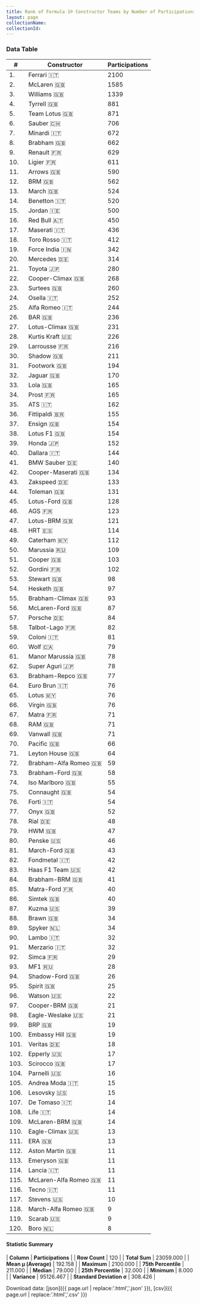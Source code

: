```yaml
---
title: Rank of Formula 1® Constructor Teams by Number of Participations
layout: page
collectionName: 
collectionId: 
---
```




<canvas id="chart" width="400" height="180"></canvas>
<script>
var data = {
    "datasets": [
        {
            "backgroundColor": [
                "EB212E",
                "E96E30",
                "EAE4ED",
                "274B72",
                "09630C",
                "0736A5",
                "1B1D1D",
                "243F73",
                "FDE139",
                "0F5DBB",
                "FFA500",
                "144D44",
                "E53524",
                "73C2FB",
                "FFFF01",
                "121D32",
                "C0BEC3",
                "2039C3",
                "F6AFC1",
                "18A19B",
                "D70028",
                "273027",
                "888888",
                "888888",
                "B21827",
                "FFFFFF",
                "025839",
                "D33949",
                "888888",
                "FA9B27",
                "888888",
                "095921",
                "888888",
                "0D1773",
                "888888",
                "888888",
                "888888",
                "F6CA46",
                "FFFFFF",
                "888888",
                "20359D",
                "1A2446",
                "888888",
                "888888",
                "025839",
                "888888",
                "457439",
                "BE9D56",
                "124411",
                "5E0A16",
                "273027",
                "888888",
                "FFFFFF",
                "FFFFFF",
                "243F73",
                "AAAAAA",
                "DDDDDD",
                "888888",
                "888888",
                "A3805E",
                "5E0A16",
                "E30010",
                "243F73",
                "888888",
                "006400",
                "F60002",
                "888888",
                "888888",
                "336667",
                "888888",
                "888888",
                "888888",
                "07316F",
                "888888",
                "888888",
                "888888",
                "888888",
                "888888",
                "888888",
                "2077C9",
                "888888",
                "888888",
                "CF0F18",
                "888888",
                "3FB2B3",
                "888888",
                "C4333B",
                "E2F833",
                "FFA500",
                "888888",
                "888888",
                "888888",
                "343434",
                "888888",
                "888888",
                "FC8881",
                "888888",
                "1A284B",
                "888888",
                "888888",
                "888888",
                "DBC75F",
                "888888",
                "888888",
                "888888",
                "888888",
                "888888",
                "888888",
                "888888",
                "888888",
                "888888",
                "888888",
                "888888",
                "888888",
                "888888",
                "888888",
                "888888",
                "888888",
                "888888",
                "888888"
            ],
            "borderColor": [
                "16191A",
                "0D1D20",
                "082957",
                "444444",
                "444444",
                "A17A5D",
                "444444",
                "444444",
                "424B52",
                "444444",
                "444444",
                "444444",
                "444444",
                "444444",
                "444444",
                "FDCC2F",
                "444444",
                "FC181D",
                "C81625",
                "D7D7D5",
                "444444",
                "444444",
                "444444",
                "444444",
                "444444",
                "444444",
                "444444",
                "444444",
                "444444",
                "444444",
                "444444",
                "444444",
                "444444",
                "444444",
                "444444",
                "444444",
                "444444",
                "444444",
                "444444",
                "444444",
                "444444",
                "444444",
                "444444",
                "444444",
                "444444",
                "444444",
                "444444",
                "444444",
                "444444",
                "444444",
                "444444",
                "444444",
                "444444",
                "444444",
                "444444",
                "444444",
                "444444",
                "444444",
                "444444",
                "444444",
                "444444",
                "444444",
                "444444",
                "444444",
                "444444",
                "444444",
                "444444",
                "444444",
                "444444",
                "444444",
                "444444",
                "444444",
                "444444",
                "444444",
                "444444",
                "444444",
                "444444",
                "444444",
                "444444",
                "444444",
                "444444",
                "444444",
                "4D4E52",
                "444444",
                "444444",
                "444444",
                "444444",
                "444444",
                "444444",
                "444444",
                "444444",
                "444444",
                "444444",
                "444444",
                "444444",
                "444444",
                "444444",
                "444444",
                "444444",
                "444444",
                "444444",
                "444444",
                "444444",
                "444444",
                "444444",
                "444444",
                "444444",
                "444444",
                "444444",
                "444444",
                "444444",
                "444444",
                "444444",
                "444444",
                "444444",
                "444444",
                "444444",
                "444444",
                "444444",
                "444444"
            ],
            "borderWidth": 1,
            "data": [
                2100.0,
                1585.0,
                1339.0,
                881.0,
                871.0,
                706.0,
                672.0,
                662.0,
                629.0,
                611.0,
                590.0,
                562.0,
                524.0,
                520.0,
                500.0,
                450.0,
                436.0,
                412.0,
                342.0,
                314.0,
                280.0,
                268.0,
                260.0,
                252.0,
                244.0,
                236.0,
                231.0,
                226.0,
                216.0,
                211.0,
                194.0,
                170.0,
                165.0,
                165.0,
                162.0,
                155.0,
                154.0,
                154.0,
                152.0,
                144.0,
                140.0,
                134.0,
                133.0,
                131.0,
                128.0,
                123.0,
                121.0,
                114.0,
                112.0,
                109.0,
                103.0,
                102.0,
                98.0,
                97.0,
                93.0,
                87.0,
                84.0,
                82.0,
                81.0,
                79.0,
                78.0,
                78.0,
                77.0,
                76.0,
                76.0,
                76.0,
                71.0,
                71.0,
                71.0,
                66.0,
                64.0,
                59.0,
                58.0,
                55.0,
                54.0,
                54.0,
                52.0,
                48.0,
                47.0,
                46.0,
                43.0,
                42.0,
                42.0,
                41.0,
                40.0,
                40.0,
                39.0,
                34.0,
                34.0,
                32.0,
                32.0,
                29.0,
                28.0,
                26.0,
                25.0,
                22.0,
                21.0,
                21.0,
                19.0,
                19.0,
                18.0,
                17.0,
                17.0,
                16.0,
                15.0,
                15.0,
                14.0,
                14.0,
                14.0,
                13.0,
                13.0,
                11.0,
                11.0,
                11.0,
                11.0,
                11.0,
                10.0,
                9.0,
                9.0,
                8.0
            ],
            "label": "Participations"
        }
    ],
    "labels": [
        "Ferrari",
        "McLaren",
        "Williams",
        "Tyrrell",
        "Team Lotus",
        "Sauber",
        "Minardi",
        "Brabham",
        "Renault",
        "Ligier",
        "Arrows",
        "BRM",
        "March",
        "Benetton",
        "Jordan",
        "Red Bull",
        "Maserati",
        "Toro Rosso",
        "Force India",
        "Mercedes",
        "Toyota",
        "Cooper-Climax",
        "Surtees",
        "Osella",
        "Alfa Romeo",
        "BAR",
        "Lotus-Climax",
        "Kurtis Kraft",
        "Larrousse",
        "Shadow",
        "Footwork",
        "Jaguar",
        "Lola",
        "Prost",
        "ATS",
        "Fittipaldi",
        "Ensign",
        "Lotus F1",
        "Honda",
        "Dallara",
        "BMW Sauber",
        "Cooper-Maserati",
        "Zakspeed",
        "Toleman",
        "Lotus-Ford",
        "AGS",
        "Lotus-BRM",
        "HRT",
        "Caterham",
        "Marussia",
        "Cooper",
        "Gordini",
        "Stewart",
        "Hesketh",
        "Brabham-Climax",
        "McLaren-Ford",
        "Porsche",
        "Talbot-Lago",
        "Coloni",
        "Wolf",
        "Manor Marussia",
        "Super Aguri",
        "Brabham-Repco",
        "Euro Brun",
        "Lotus",
        "Virgin",
        "Matra",
        "RAM",
        "Vanwall",
        "Pacific",
        "Leyton House",
        "Brabham-Alfa Romeo",
        "Brabham-Ford",
        "Iso Marlboro",
        "Connaught",
        "Forti",
        "Onyx",
        "Rial",
        "HWM",
        "Penske",
        "March-Ford",
        "Fondmetal",
        "Haas F1 Team",
        "Brabham-BRM",
        "Matra-Ford",
        "Simtek",
        "Kuzma",
        "Brawn",
        "Spyker",
        "Lambo",
        "Merzario",
        "Simca",
        "MF1",
        "Shadow-Ford",
        "Spirit",
        "Watson",
        "Cooper-BRM",
        "Eagle-Weslake",
        "BRP",
        "Embassy Hill",
        "Veritas",
        "Epperly",
        "Scirocco",
        "Parnelli",
        "Andrea Moda",
        "Lesovsky",
        "De Tomaso",
        "Life",
        "McLaren-BRM",
        "Eagle-Climax",
        "ERA",
        "Aston Martin",
        "Emeryson",
        "Lancia",
        "McLaren-Alfa Romeo",
        "Tecno",
        "Stevens",
        "March-Alfa Romeo",
        "Scarab",
        "Boro"
    ]
};
var options = {
  legend: {
    display: false
  },
  scales: {
    xAxes: [{
      ticks: {
        beginAtZero: true,
        maxRotation: 180,
        display: window.innerWidth > 800
      }
    }],
    yAxes: [{
      ticks: {
        beginAtZero: true
      }
    }]
  },
  onResize: function(chart, size) {
    chart.options.scales.xAxes[0].ticks.display = size.width > 800;
  }
};
var chart = new Chart("chart", {
    data: data,
    type: 'bar',
    options: options
});
</script>



### Data Table

| # | Constructor | Participations |
|--|--|--|
| 1. | Ferrari 🇮🇹 | 2100 |
| 2. | McLaren 🇬🇧 | 1585 |
| 3. | Williams 🇬🇧 | 1339 |
| 4. | Tyrrell 🇬🇧 | 881 |
| 5. | Team Lotus 🇬🇧 | 871 |
| 6. | Sauber 🇨🇭 | 706 |
| 7. | Minardi 🇮🇹 | 672 |
| 8. | Brabham 🇬🇧 | 662 |
| 9. | Renault 🇫🇷 | 629 |
| 10. | Ligier 🇫🇷 | 611 |
| 11. | Arrows 🇬🇧 | 590 |
| 12. | BRM 🇬🇧 | 562 |
| 13. | March 🇬🇧 | 524 |
| 14. | Benetton 🇮🇹 | 520 |
| 15. | Jordan 🇮🇪 | 500 |
| 16. | Red Bull 🇦🇹 | 450 |
| 17. | Maserati 🇮🇹 | 436 |
| 18. | Toro Rosso 🇮🇹 | 412 |
| 19. | Force India 🇮🇳 | 342 |
| 20. | Mercedes 🇩🇪 | 314 |
| 21. | Toyota 🇯🇵 | 280 |
| 22. | Cooper-Climax 🇬🇧 | 268 |
| 23. | Surtees 🇬🇧 | 260 |
| 24. | Osella 🇮🇹 | 252 |
| 25. | Alfa Romeo 🇮🇹 | 244 |
| 26. | BAR 🇬🇧 | 236 |
| 27. | Lotus-Climax 🇬🇧 | 231 |
| 28. | Kurtis Kraft 🇺🇸 | 226 |
| 29. | Larrousse 🇫🇷 | 216 |
| 30. | Shadow 🇬🇧 | 211 |
| 31. | Footwork 🇬🇧 | 194 |
| 32. | Jaguar 🇬🇧 | 170 |
| 33. | Lola 🇬🇧 | 165 |
| 34. | Prost 🇫🇷 | 165 |
| 35. | ATS 🇮🇹 | 162 |
| 36. | Fittipaldi 🇧🇷 | 155 |
| 37. | Ensign 🇬🇧 | 154 |
| 38. | Lotus F1 🇬🇧 | 154 |
| 39. | Honda 🇯🇵 | 152 |
| 40. | Dallara 🇮🇹 | 144 |
| 41. | BMW Sauber 🇩🇪 | 140 |
| 42. | Cooper-Maserati 🇬🇧 | 134 |
| 43. | Zakspeed 🇩🇪 | 133 |
| 44. | Toleman 🇬🇧 | 131 |
| 45. | Lotus-Ford 🇬🇧 | 128 |
| 46. | AGS 🇫🇷 | 123 |
| 47. | Lotus-BRM 🇬🇧 | 121 |
| 48. | HRT 🇪🇸 | 114 |
| 49. | Caterham 🇲🇾 | 112 |
| 50. | Marussia 🇷🇺 | 109 |
| 51. | Cooper 🇬🇧 | 103 |
| 52. | Gordini 🇫🇷 | 102 |
| 53. | Stewart 🇬🇧 | 98 |
| 54. | Hesketh 🇬🇧 | 97 |
| 55. | Brabham-Climax 🇬🇧 | 93 |
| 56. | McLaren-Ford 🇬🇧 | 87 |
| 57. | Porsche 🇩🇪 | 84 |
| 58. | Talbot-Lago 🇫🇷 | 82 |
| 59. | Coloni 🇮🇹 | 81 |
| 60. | Wolf 🇨🇦 | 79 |
| 61. | Manor Marussia 🇬🇧 | 78 |
| 62. | Super Aguri 🇯🇵 | 78 |
| 63. | Brabham-Repco 🇬🇧 | 77 |
| 64. | Euro Brun 🇮🇹 | 76 |
| 65. | Lotus 🇲🇾 | 76 |
| 66. | Virgin 🇬🇧 | 76 |
| 67. | Matra 🇫🇷 | 71 |
| 68. | RAM 🇬🇧 | 71 |
| 69. | Vanwall 🇬🇧 | 71 |
| 70. | Pacific 🇬🇧 | 66 |
| 71. | Leyton House 🇬🇧 | 64 |
| 72. | Brabham-Alfa Romeo 🇬🇧 | 59 |
| 73. | Brabham-Ford 🇬🇧 | 58 |
| 74. | Iso Marlboro 🇬🇧 | 55 |
| 75. | Connaught 🇬🇧 | 54 |
| 76. | Forti 🇮🇹 | 54 |
| 77. | Onyx 🇬🇧 | 52 |
| 78. | Rial 🇩🇪 | 48 |
| 79. | HWM 🇬🇧 | 47 |
| 80. | Penske 🇺🇸 | 46 |
| 81. | March-Ford 🇬🇧 | 43 |
| 82. | Fondmetal 🇮🇹 | 42 |
| 83. | Haas F1 Team 🇺🇸 | 42 |
| 84. | Brabham-BRM 🇬🇧 | 41 |
| 85. | Matra-Ford 🇫🇷 | 40 |
| 86. | Simtek 🇬🇧 | 40 |
| 87. | Kuzma 🇺🇸 | 39 |
| 88. | Brawn 🇬🇧 | 34 |
| 89. | Spyker 🇳🇱 | 34 |
| 90. | Lambo 🇮🇹 | 32 |
| 91. | Merzario 🇮🇹 | 32 |
| 92. | Simca 🇫🇷 | 29 |
| 93. | MF1 🇷🇺 | 28 |
| 94. | Shadow-Ford 🇬🇧 | 26 |
| 95. | Spirit 🇬🇧 | 25 |
| 96. | Watson 🇺🇸 | 22 |
| 97. | Cooper-BRM 🇬🇧 | 21 |
| 98. | Eagle-Weslake 🇺🇸 | 21 |
| 99. | BRP 🇬🇧 | 19 |
| 100. | Embassy Hill 🇬🇧 | 19 |
| 101. | Veritas 🇩🇪 | 18 |
| 102. | Epperly 🇺🇸 | 17 |
| 103. | Scirocco 🇬🇧 | 17 |
| 104. | Parnelli 🇺🇸 | 16 |
| 105. | Andrea Moda 🇮🇹 | 15 |
| 106. | Lesovsky 🇺🇸 | 15 |
| 107. | De Tomaso 🇮🇹 | 14 |
| 108. | Life 🇮🇹 | 14 |
| 109. | McLaren-BRM 🇬🇧 | 14 |
| 110. | Eagle-Climax 🇺🇸 | 13 |
| 111. | ERA 🇬🇧 | 13 |
| 112. | Aston Martin 🇬🇧 | 11 |
| 113. | Emeryson 🇬🇧 | 11 |
| 114. | Lancia 🇮🇹 | 11 |
| 115. | McLaren-Alfa Romeo 🇬🇧 | 11 |
| 116. | Tecno 🇮🇹 | 11 |
| 117. | Stevens 🇺🇸 | 10 |
| 118. | March-Alfa Romeo 🇬🇧 | 9 |
| 119. | Scarab 🇺🇸 | 9 |
| 120. | Boro 🇳🇱 | 8 |

#### Statistic Summary

| **Column** | **Participations** |
| **Row Count** | 120 |
| **Total Sum** | 23059.000 |
| **Mean μ (Average)** | 192.158 |
| **Maximum** | 2100.000 |
| **75th Percentile** | 211.000 |
| **Median** | 79.000 |
| **25th Percentile** | 32.000 |
| **Minimum** | 8.000 |
| **Variance** | 95126.467 |
| **Standard Deviation σ** | 308.426 |

Download data: [json]({{ page.url | replace:'.html','.json' }}), [csv]({{ page.url | replace:'.html','.csv' }})
